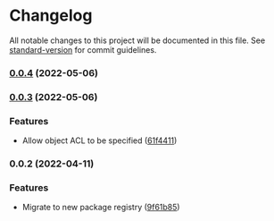 # Changelog

All notable changes to this project will be documented in this file. See [standard-version](https://github.com/conventional-changelog/standard-version) for commit guidelines.

### [0.0.4](https://github.com/chelsea-apps/s3/compare/v0.0.3...v0.0.4) (2022-05-06)

### [0.0.3](https://github.com/chelsea-apps/s3/compare/v0.0.2...v0.0.3) (2022-05-06)


### Features

* Allow object ACL to be specified ([61f4411](https://github.com/chelsea-apps/s3/commit/61f44115ac91be484fc92e6525a2dc6f758017f1))

### 0.0.2 (2022-04-11)


### Features

* Migrate to new package registry ([9f61b85](https://github.com/chelsea-apps/s3/commit/9f61b85971a8493deb8ab5832daa61b8cb7384b2))
